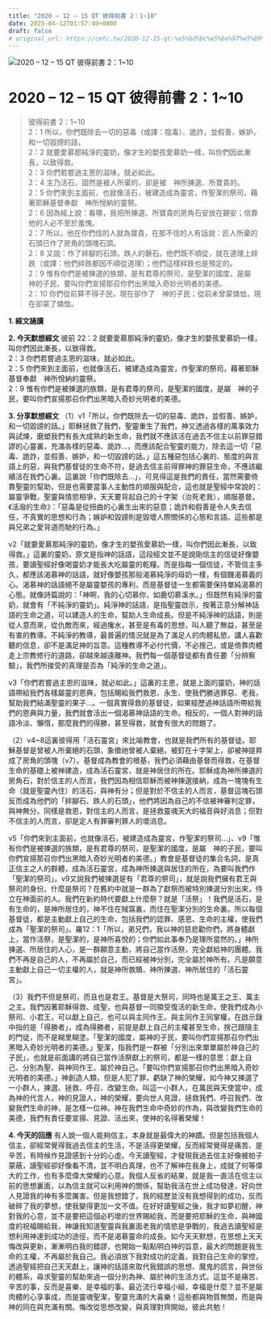 ```yaml
---
title: "2020 – 12 – 15 QT 彼得前書 2：1~10"
date: 2025-04-12T01:57:49+0800
draft: false
# original_url: https://cmtc.tw/2020-12-15-qt-%e5%bd%bc%e5%be%97%e5%89%8d%e6%9b%b8-2%ef%bc%9a110
---
```


![2020 – 12 – 15 QT 彼得前書 2：1\~10](/images/qt.jpg   "2020 – 12 – 15 QT 彼得前書 2：1\~10")

# 2020 – 12 – 15 QT 彼得前書 2：1\~10

> 彼得前書 2：1\~10  
> 2：1 所以，你們既除去一切的惡毒（或譯：陰毒）、詭詐，並假善、嫉妒，和一切毀謗的話，  
> 2：2 就要愛慕那純淨的靈奶，像才生的嬰孩愛慕奶一樣，叫你們因此漸長，以致得救。  
> 2：3 你們若嘗過主恩的滋味，就必如此。  
> 2：4 主乃活石，固然是被人所棄的，卻是被　神所揀選、所寶貴的。  
> 2：5 你們來到主面前，也就像活石，被建造成為靈宮，作聖潔的祭司，藉著耶穌基督奉獻　神所悅納的靈祭。  
> 2：6 因為經上說：看哪，我把所揀選、所寶貴的房角石安放在錫安；信靠他的人必不至於羞愧。  
> 2：7 所以，他在你們信的人就為寶貴，在那不信的人有話說：匠人所棄的石頭已作了房角的頭塊石頭。  
> 2：8 又說：作了絆腳的石頭，跌人的磐石。他們既不順從，就在道理上絆跌（或譯：他們絆跌都因不順從道理）；他們這樣絆跌也是預定的。  
> 2：9 惟有你們是被揀選的族類，是有君尊的祭司，是聖潔的國度，是屬　神的子民，要叫你們宣揚那召你們出黑暗入奇妙光明者的美德。  
> 2：10 你們從前算不得子民，現在卻作了　神的子民；從前未曾蒙憐恤，現在卻蒙了憐恤。

**1. 經文誦讀**

**2.  今天默想經文**
彼前 22：2 就要愛慕那純淨的靈奶，像才生的嬰孩愛慕奶一樣，叫你們因此漸長，以致得救。  
2：3 你們若嘗過主恩的滋味，就必如此。  
2：5 你們來到主面前，也就像活石，被建造成為靈宮，作聖潔的祭司，藉著耶穌基督奉獻　神所悅納的靈祭。  
2：9 惟有你們是被揀選的族類，是有君尊的祭司，是聖潔的國度，是屬　神的子民，要叫你們宣揚那召你們出黑暗入奇妙光明者的美德。

**3. 分享默想經文**
（1）v1「所以，你們既除去一切的惡毒、詭詐，並假善、嫉妒，和一切毀謗的話。」耶穌拯救了我們，聖靈重生了我們，神又透過各樣的萬事效力與試煉，磨塑我們有長大成熟的新生命，我們就不應該活在過去不信主以前罪惡錯謬的心靈裏，充滿各樣的惡毒、詭詐…，而應該配合聖靈的能力，除去這一切「惡毒、詭詐，並假善、嫉妒，和一切毀謗的話。」這五種惡包括心裏的、態度的與言語上的惡，與我們基督徒的生命不符，是過去信主前得罪神的罪惡生命，不應該繼續活在我們心裏。這裏說「你們既除去…」，可見得這是我們的責任，當然需要倚靠聖靈的幫助，但是也需要當事人主動性的順服與配合，這也就是聖經中常說的：屬靈爭戰，聖靈與情慾相爭，天天要背起自己的十字架（治死老我），順服基督。《活潑的生命》：「惡毒是從扭曲的心裏生出來的惡意；詭詐和假善是令人失去信任，不真實的思想和行為；嫉妒和毀謗則是毀壞人際關係的心態和言語。這些都是與兄弟之愛背道而馳的行為。」

v2「就要愛慕那純淨的靈奶，像才生的嬰孩愛慕奶一樣，叫你們因此漸長，以致得救。」這裏的靈奶，原文是指神的話語，這段經文並不是說剛信主的信徒好像嬰孩，要讀聖經好像喝靈奶才能長大吃屬靈的乾糧。而是指每一個信徒，不管信主多久，都應該渴慕神的話語，就好像嬰孩那般渴慕純淨的母奶一樣，有個饑渴慕義的心。渴慕神的話語絕不是屬靈嬰孩的專利，而是基督徒一生都需要保持單純渴慕的心態。就像詩篇說的：「神啊，我的心切慕你，如鹿切慕溪水。」但既然有純淨的靈奶，就會有「不純淨的靈奶」。純淨神的話語，是指聖靈啟示，按著正意分解神話語的生命之道，可以建造人的生命，幫助人生命成長。但是不純淨神的話語，則是從人意而來，從仇敵而來，經過攙水，甚至是有毒的思想，叫人聽了無益，甚至是有害的教導。不純淨的教導，最普遍的情況就是為了滿足人的肉體私慾，講人喜歡聽的信息，卻不是滿足神的旨意。這種教導不必付代價，不必捨己，或是倚靠肉體走上宗教修行的道路，卻越來越遠離神。我們每一個基督徒都有責任要「分辨察驗」，我們所接受的真理是否為「純淨的生命之道」。

v3「你們若嘗過主恩的滋味，就必如此。」這裏的主恩，就是上面的靈奶，神的話語帶給我們各樣屬靈的恩典，包括賜給我們救恩、永生、使我們勝過罪惡、老我，幫助我們結滿聖靈的果子…。一個真實得救的基督徒，如果經歷過神話語所帶給我們的恩典與力量，我們就會活出一個渴慕神話語的生命。相反的，一個人對神的話語冷淡、懶惰，那麼我們的得勝，甚至得救，就會有很大的問題了。

（2）v4\~8這裏彼得用「活石靈宮」來比喻教會，也就是我們所有的基督徒。耶穌基督是曾被人所棄絕的石頭，象徵祂曾被人棄絕，被釘在十字架上，卻被神提昇成了房角的頭塊（v7）。基督成為教會的根基，我們必須藉由基督而得救，在基督生命的基礎上被神建造，成為活石靈宮，就是神居住的所在。耶穌成為神所揀選的房角石，對於信主的人而言，我們因為相信耶穌而被神揀選接納，成為一塊塊有生命（就是聖靈內住）的活石，與神有分；但是對於不信主的人而言，基督這塊石頭反而成為他們的「絆腳石、跌人的石頭」，他們將因為自己的不信被神審判定罪，與神無分。同樣是救恩，對信主的人而言，是拯救靈魂天大的福音與好消息；但對不信主的人而言，卻是定人有罪審判罪人的壞消息。

v5「你們來到主面前，也就像活石，被建造成為靈宮，作聖潔的祭司…」、v9「惟有你們是被揀選的族類，是有君尊的祭司，是聖潔的國度，是屬　神的子民，要叫你們宣揚那召你們出黑暗入奇妙光明者的美德。」教會是基督徒的集合名詞，是真正信主之人的群體，成為活石靈宮，成為神所揀選與居住的所在，為要叫我們作「聖潔的祭司」。v9又說我們被揀選是有「君尊的祭司」，就是說我們擁有君王與祭司的身份。什麼是祭司？在舊約中就是一群為了獻祭而被特別揀選分別出來，侍立在神面前的人。我們在新約時代要獻上什麼祭？就是「活祭」！我們是活石，是有生命的，是神所居住的，神不住在賊窩裏，而住在聖潔分別的生命裏。所以每個基督徒，都是主動獻上自己的生命，包括我們的認罪、感恩、生命的主權，使我們成為「聖潔的祭司」。羅12：1「所以，弟兄們，我以神的慈悲勸你們，將身體獻上，當作活祭，是聖潔的，是神所喜悅的；你們如此事奉乃是理所當然的。」神所揀選、所居住的人心，是一群願意主動，將自己當作活祭，完全獻給神的團體。我們不再是自己的人，不再屬於自己，而已經被神分別，完全屬於神所有。凡是願意主動獻上自己一切主權的人，就是神所救贖、神所揀選、神所居住的「活石靈宮」。

（3）我們不但是祭司，而且也是君王。基督是大祭司，同時也是萬王之王、萬主之主。我們因著耶穌得救、成聖，也與基督一同領受復活的新生命，使我們成為小祭司、小君王，可以獻上自己，也可以與主同作王。與主同作王同掌權，在啟示錄中指的是「得勝者」，成為得勝者，前提是獻上自己的主權甚至生命，捨己跟隨主的門徒，而不是糊里糊塗。「聖潔的國度，屬神的子民，要叫你們宣揚那召你們出黑暗入奇妙光明者的美德。」聖潔，指我們是一群被「分別出來單單屬於神自己的子民」，也就是前面講的將自己當作活祭獻上的祭司，都是一樣的意思：獻上自己、分別為聖、與神同作王、屬於神自己。「要叫你們宣揚那召你們出黑暗入奇妙光明者的美德。」神創造人類，但是人犯了罪，虧缺了神的榮耀，如今神又揀選了一小群人，揀選、拯救、呼召、改變生命。叫這一小群人，在萬民與天使當中，成為神的代言人，神的見證人，神的榮耀，要向世人見證，拯救我們、呼召我們、改變我們生命的神，是怎樣一位神。神在我們生命中奇妙的作為，與改變我們生命的美德，我們有責任要宣揚、見證、活出來，使神的名得著榮耀！

**4. 今天的回應**
有人說一個人能夠信主，本身就是最偉大的神蹟。但是包括我個人信主，卻經常覺得我過去信主的生活，不是活得更榮耀，反而經常覺得是痛苦、是辛苦，有時候作見證感到十分的心虛。今天讀聖經，才發現我過去信主好像被帕子蒙蔽，讀聖經卻好像看不清，並不明白真理，也不了解神在我身上，成就了何等偉大的工作，也有多麼偉大榮耀的心意。我個人反省的結果，就是我一直活在信主以前的思想裏面，以為信主就可以利用神的關係，幫助我活在世上成功發達，好向世人見證我的神有多麼厲害。但是我想錯了，我的經歷並沒有我想得到的成功，反而破碎了我的夢想，使我變得更加一文不值。在好好讀聖經之後，我才如夢初醒，神對我的心意，並不是要把這個必朽壞的世界賜給我，而是要把耶穌的生命，與神國度的祝福賜給我，神讓我知道聖靈與我裏面老我的情慾是爭戰的，我過去讀聖經是想利用神達到成功的途徑，而不是渴慕靈命的成長。如今天天默想，在思想上天天悔改與更新，漸漸明白我的錯謬，也開始一點點明白神的旨意，最大的問題是我生命的主權，不再屬於我自己。我必須放下我對成功的定義，我對自己生命的掌控，透過聖經把自己天天獻上，讓神的話語來取代我錯誤的思想、魔鬼的謊言，與世俗的體系，尋求聖靈的幫助來過一個分別為神、屬於神的生活方式。這並不是痛苦、辛苦的事，反而是喜樂、是幸福的事。最近流行幸福小組，幸福是什麼？並不是屬肉體的心享事成，而是靈魂聖潔，聖靈充滿的大喜樂！這些都與物質無關，而是與神的同在與充滿有關。悔改從思想改變，與真理對齊開始，彼此共勉！
